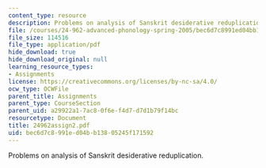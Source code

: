```yaml
---
content_type: resource
description: Problems on analysis of Sanskrit desiderative reduplication.
file: /courses/24-962-advanced-phonology-spring-2005/bec6d7c8991ed04bb13805245f171592_24962assign2.pdf
file_size: 114516
file_type: application/pdf
hide_download: true
hide_download_original: null
learning_resource_types:
- Assignments
license: https://creativecommons.org/licenses/by-nc-sa/4.0/
ocw_type: OCWFile
parent_title: Assignments
parent_type: CourseSection
parent_uid: a29922a1-7ac8-0f6e-f4d7-d7d1b79f14bc
resourcetype: Document
title: 24962assign2.pdf
uid: bec6d7c8-991e-d04b-b138-05245f171592
---
```

Problems on analysis of Sanskrit desiderative reduplication.